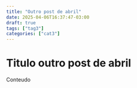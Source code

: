 ```yaml
---
title: "Outro post de abril"
date: 2025-04-06T16:37:47-03:00
draft: true
tags: ["tag3"]
categories: ["cat3"]
---
```


# Titulo outro post de abril

Conteudo